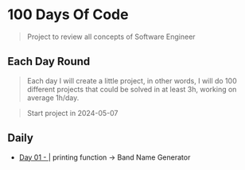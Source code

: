# 100 Days Of Code

> Project to review all concepts of Software Engineer

## Each Day Round

> Each day I will create a little project, in other words, I will do 100 different projects that could be solved in at least 3h, working on average 1h/day.

> Start project in 2024-05-07

## Daily
* <a href="code/001">Day 01 - </a> | printing function -> Band Name Generator